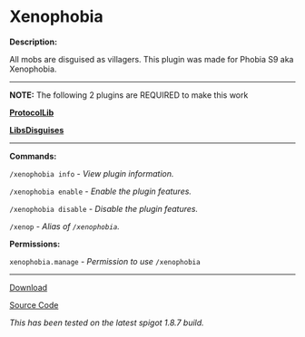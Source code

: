 # Xenophobia

**Description:**

All mobs are disguised as villagers. This plugin was made for Phobia S9 aka Xenophobia.

___


**NOTE:** The following 2 plugins are REQUIRED to make this work

[**ProtocolLib**](https://www.spigotmc.org/resources/protocollib.1997/download?version=69182)

[**LibsDisguises**](https://www.spigotmc.org/resources/libs-disguises.81/download?version=69816)

___

**Commands:**

`/xenophobia info` - *View plugin information.*

`/xenophobia enable` - *Enable the plugin features.*

`/xenophobia disable` - *Disable the plugin features.*

`/xenop` - *Alias of `/xenophobia`.*

**Permissions:**

`xenophobia.manage` - *Permission to use* `/xenophobia`

___

[Download](https://github.com/LeonTG77/Xenophobia/releases)

[Source Code](https://github.com/LeonTG77/Xenophobia)

*This has been tested on the latest spigot 1.8.7 build.*
